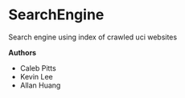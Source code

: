 # SearchEngine
Search engine using index of crawled uci websites

**Authors**
- Caleb Pitts
- Kevin Lee
- Allan Huang
